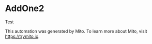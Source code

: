 
# AddOne2

Test

This automation was generated by Mito. To learn more about Mito, visit https://trymito.io.
